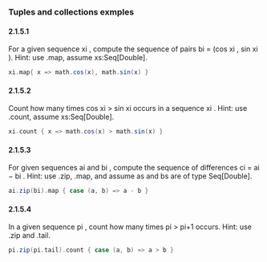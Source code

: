 ### Tuples and collections exmples

#### 2.1.5.1
For a given sequence xi , compute the sequence of pairs bi = (cos xi , sin xi ).
Hint: use .map, assume xs:Seq[Double].

```scala
xi.map{ x => math.cos(x), math.sin(x) }
```

#### 2.1.5.2
Count how many times cos xi > sin xi occurs in a sequence xi .
Hint: use .count, assume xs:Seq[Double].

```scala
xi.count { x => math.cos(x) > math.sin(x) }
```

#### 2.1.5.3
For given sequences ai and bi , compute the sequence of differences ci = ai − bi .
Hint: use .zip, .map, and assume as and bs are of type Seq[Double].

```scala
ai.zip(bi).map { case (a, b) => a - b } 
```

#### 2.1.5.4
In a given sequence pi , count how many times pi > pi+1 occurs.
Hint: use .zip and .tail.

```scala
pi.zip(pi.tail).count { case (a, b) => a > b }
```
